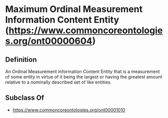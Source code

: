 # Maximum Ordinal Measurement Information Content Entity (https://www.commoncoreontologies.org/ont00000604)

## Definition
An Ordinal Measurement Information Content Entity that is a measurement of some entity in virtue of it being the largest or having the greatest amount relative to a nominally described set of like entities.

## Subclass Of
- https://www.commoncoreontologies.org/ont00001010

